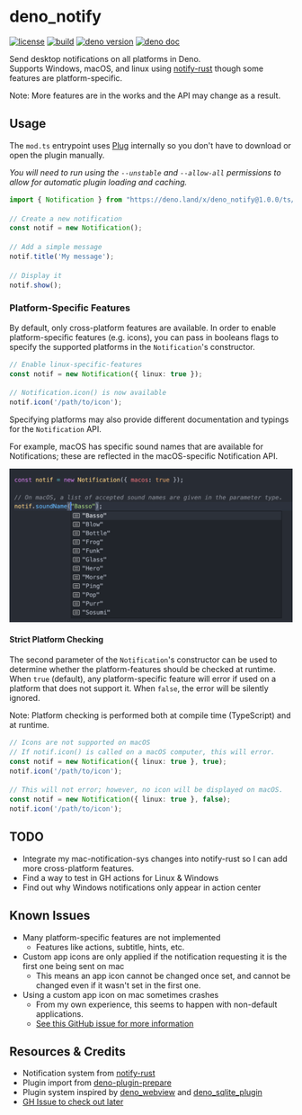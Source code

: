# deno_notify

[![license](https://img.shields.io/github/license/Pandawan/deno_notify)](https://github.com/Pandawan/deno_notify/blob/master/LICENSE)
[![build](https://img.shields.io/github/workflow/status/Pandawan/deno_notify/Build)](https://github.com/Pandawan/deno_notify/actions)
[![deno version](https://img.shields.io/badge/deno-1.15.2-success)](https://github.com/denoland/deno)
[![deno doc](https://doc.deno.land/badge.svg)](https://doc.deno.land/https/deno.land/x/deno_notify/ts/mod.ts)

Send desktop notifications on all platforms in Deno.  
Supports Windows, macOS, and linux using [notify-rust](https://github.com/hoodie/notify-rust) though some features are platform-specific.

Note: More features are in the works and the API may change as a result.

## Usage

The `mod.ts` entrypoint uses [Plug](https://github.com/denosaurs/plug) internally so you don't have to download or open the plugin manually.

_You will need to run using the `--unstable` and `--allow-all` permissions to allow for automatic plugin loading and caching._

```ts
import { Notification } from "https://deno.land/x/deno_notify@1.0.0/ts/mod.ts";

// Create a new notification
const notif = new Notification();

// Add a simple message
notif.title('My message');

// Display it
notif.show();
```

### Platform-Specific Features

By default, only cross-platform features are available. In order to enable platform-specific features (e.g. icons), you can pass in booleans flags to specify the supported platforms in the `Notification`'s constructor.

```ts
// Enable linux-specific-features
const notif = new Notification({ linux: true });

// Notification.icon() is now available
notif.icon('/path/to/icon');
```

Specifying platforms may also provide different documentation and typings for the `Notification` API. 

For example, macOS has specific sound names that are available for Notifications; these are reflected in the macOS-specific Notification API.

![IntelliSense Suggesting MacOS Sound Names When Calling Notification.soundName()](./images/macos_soundName_typings.png)

#### Strict Platform Checking

The second parameter of the `Notification`'s constructor can be used to determine whether the platform-features should be checked at runtime. When `true` (default), any platform-specific feature will error if used on a platform that does not support it. When `false`, the error will be silently ignored.

Note: Platform checking is performed both at compile time (TypeScript) and at runtime.

```ts
// Icons are not supported on macOS
// If notif.icon() is called on a macOS computer, this will error.
const notif = new Notification({ linux: true }, true);
notif.icon('/path/to/icon');

// This will not error; however, no icon will be displayed on macOS.
const notif = new Notification({ linux: true }, false);
notif.icon('/path/to/icon');
```

## TODO

- Integrate my mac-notification-sys changes into notify-rust so I can add more cross-platform features.
- Find a way to test in GH actions for Linux & Windows
- Find out why Windows notifications only appear in action center

## Known Issues

- Many platform-specific features are not implemented
  - Features like actions, subtitle, hints, etc.
- Custom app icons are only applied if the notification requesting it is the first one being sent on mac
  - This means an app icon cannot be changed once set, and cannot be changed even if it wasn't set in the first one.
- Using a custom app icon on mac sometimes crashes
  - From my own experience, this seems to happen with non-default applications.
  - [See this GitHub issue for more information](https://github.com/h4llow3En/mac-notification-sys/issues/8)

## Resources & Credits

- Notification system from [notify-rust](https://github.com/hoodie/notify-rust)
- Plugin import from [deno-plugin-prepare](https://github.com/manyuanrong/deno-plugin-prepare)
- Plugin system inspired by [deno_webview](https://github.com/eliassjogreen/deno_webview) and [deno_sqlite_plugin](https://github.com/crabmusket/deno_sqlite_plugin)
- [GH Issue to check out later](https://github.com/denoland/deno/issues/4222)
